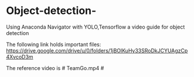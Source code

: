 # Object-detection-
Using Anaconda Navigator with YOLO,Tensorflow a video guide for object detection

The following link holds important files: https://drive.google.com/drive/u/0/folders/1jBOlKuHy33SRoDkJCYUAgzCp4XvcoD3m

The reference video is # TeamGo.mp4 #
